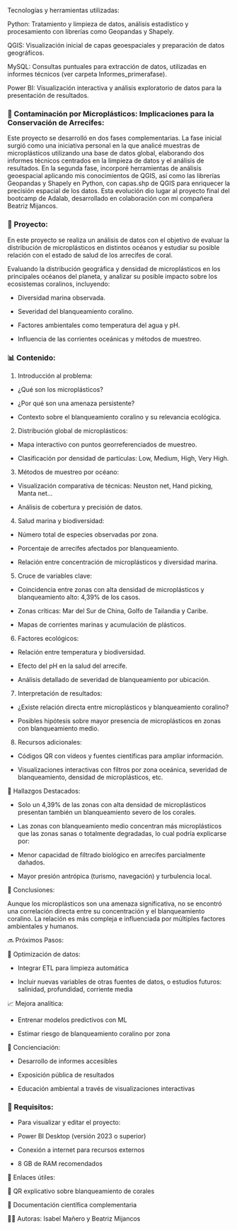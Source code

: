 Tecnologías y herramientas utilizadas:

Python: Tratamiento y limpieza de datos, análisis estadístico y procesamiento con librerías como Geopandas y Shapely.

QGIS: Visualización inicial de capas geoespaciales y preparación de datos geográficos.

MySQL: Consultas puntuales para extracción de datos, utilizadas en informes técnicos (ver carpeta Informes_primerafase).

Power BI: Visualización interactiva y análisis exploratorio de datos para la presentación de resultados.

### 🌊 Contaminación por Microplásticos: Implicaciones para la Conservación de Arrecifes:

Este proyecto se desarrolló en dos fases complementarias. La fase inicial surgió como una iniciativa personal en la que analicé muestras de microplásticos utilizando una base de datos global, elaborando dos informes técnicos centrados en la limpieza de datos y el análisis de resultados. En la segunda fase, incorporé herramientas de análisis geoespacial aplicando mis conocimientos de QGIS, así como las librerías Geopandas y Shapely en Python, con capas.shp de QGIS para enriquecer la precisión espacial de los datos. Esta evolución dio lugar al proyecto final del bootcamp de Adalab, desarrollado en colaboración con mi compañera Beatriz Mijancos.

### 📂 Proyecto:
En este proyecto se realiza un análisis de datos con el objetivo de evaluar la distribución de microplásticos en distintos océanos y estudiar su posible relación con el estado de salud de los arrecifes de coral.

Evaluando la distribución geográfica y densidad de microplásticos en los principales océanos del planeta, y analizar su posible impacto sobre los ecosistemas coralinos, incluyendo:

- Diversidad marina observada.

- Severidad del blanqueamiento coralino.

- Factores ambientales como temperatura del agua y pH.

- Influencia de las corrientes oceánicas y métodos de muestreo.

### 📊 Contenido:

1. Introducción al problema:

- ¿Qué son los microplásticos?

- ¿Por qué son una amenaza persistente?

- Contexto sobre el blanqueamiento coralino y su relevancia ecológica.

2. Distribución global de microplásticos:

- Mapa interactivo con puntos georreferenciados de muestreo.

- Clasificación por densidad de partículas: Low, Medium, High, Very High.

3. Métodos de muestreo por océano:

- Visualización comparativa de técnicas: Neuston net, Hand picking, Manta net...

- Análisis de cobertura y precisión de datos.

4. Salud marina y biodiversidad:

- Número total de especies observadas por zona.

- Porcentaje de arrecifes afectados por blanqueamiento.

- Relación entre concentración de microplásticos y diversidad marina.

5. Cruce de variables clave:

- Coincidencia entre zonas con alta densidad de microplásticos y blanqueamiento alto: 4,39% de los casos.

- Zonas críticas: Mar del Sur de China, Golfo de Tailandia y Caribe.

- Mapas de corrientes marinas y acumulación de plásticos.

6. Factores ecológicos:

- Relación entre temperatura y biodiversidad.

- Efecto del pH en la salud del arrecife.

- Análisis detallado de severidad de blanqueamiento por ubicación.

7. Interpretación de resultados:

- ¿Existe relación directa entre microplásticos y blanqueamiento coralino?

- Posibles hipótesis sobre mayor presencia de microplásticos en zonas con blanqueamiento medio.

8. Recursos adicionales:

- Códigos QR con vídeos y fuentes científicas para ampliar información.

- Visualizaciones interactivas con filtros por zona oceánica, severidad de blanqueamiento, densidad de microplásticos, etc.

📌 Hallazgos Destacados:

- Solo un 4,39% de las zonas con alta densidad de microplásticos presentan también un blanqueamiento severo de los corales.

- Las zonas con blanqueamiento medio concentran más microplásticos que las zonas sanas o totalmente degradadas, lo cual podría explicarse por:

- Menor capacidad de filtrado biológico en arrecifes parcialmente dañados.

- Mayor presión antrópica (turismo, navegación) y turbulencia local.

🧠 Conclusiones:

Aunque los microplásticos son una amenaza significativa, no se encontró una correlación directa entre su concentración y el blanqueamiento coralino. La relación es más compleja e influenciada por múltiples factores ambientales y humanos.

🔜 Próximos Pasos:

🔄 Optimización de datos:

- Integrar ETL para limpieza automática

- Incluir nuevas variables de otras fuentes de datos, o estudios futuros: salinidad, profundidad, corriente media

📈 Mejora analítica:

- Entrenar modelos predictivos con ML

- Estimar riesgo de blanqueamiento coralino por zona

🧭 Concienciación:

- Desarrollo de informes accesibles

- Exposición pública de resultados

- Educación ambiental a través de visualizaciones interactivas

### 📌 Requisitos: 

- Para visualizar y editar el proyecto:

- Power BI Desktop (versión 2023 o superior)

- Conexión a internet para recursos externos

- 8 GB de RAM recomendados

🔗 Enlaces útiles:

🎥 QR explicativo sobre blanqueamiento de corales

🧪 Documentación científica complementaria

👩‍💻 Autoras:
Isabel Mañero y Beatriz Mijancos
